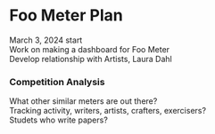 # Foo Meter Plan  
March 3, 2024 start  
Work on making a dashboard for Foo Meter  
Develop relationship with Artists, Laura Dahl  

### Competition Analysis  
What other similar meters are out there?  
Tracking activity, writers, artists, crafters, exercisers?  
Studets who write papers?  

